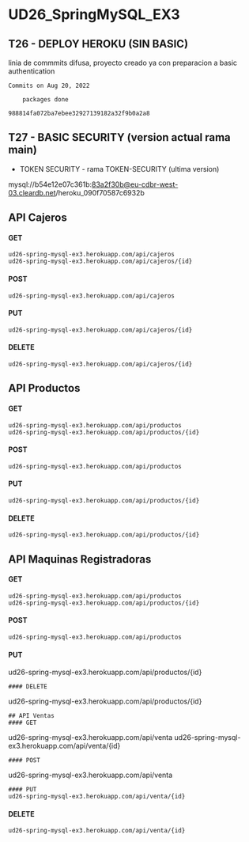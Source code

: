 # UD26_SpringMySQL_EX3

## T26 - DEPLOY HEROKU (SIN BASIC)

linia de commmits difusa, proyecto creado ya con preparacion a basic authentication

```
Commits on Aug 20, 2022

    packages done 

988814fa072ba7ebee32927139182a32f9b0a2a8
```

## T27 - BASIC SECURITY (version actual rama main)
- TOKEN SECURITY - rama TOKEN-SECURITY (ultima version)


mysql://b54e12e07c361b:83a2f30b@eu-cdbr-west-03.cleardb.net/heroku_090f70587c6932b

## API Cajeros

#### GET
```
ud26-spring-mysql-ex3.herokuapp.com/api/cajeros
ud26-spring-mysql-ex3.herokuapp.com/api/cajeros/{id}
```
#### POST
```
ud26-spring-mysql-ex3.herokuapp.com/api/cajeros
```
#### PUT
```
ud26-spring-mysql-ex3.herokuapp.com/api/cajeros/{id}
```
#### DELETE
```
ud26-spring-mysql-ex3.herokuapp.com/api/cajeros/{id}
```
## API Productos
#### GET
```
ud26-spring-mysql-ex3.herokuapp.com/api/productos
ud26-spring-mysql-ex3.herokuapp.com/api/productos/{id}
```
#### POST
```
ud26-spring-mysql-ex3.herokuapp.com/api/productos
```
#### PUT
```
ud26-spring-mysql-ex3.herokuapp.com/api/productos/{id}
```
#### DELETE
```
ud26-spring-mysql-ex3.herokuapp.com/api/productos/{id}
```
## API Maquinas Registradoras
#### GET
```
ud26-spring-mysql-ex3.herokuapp.com/api/productos
ud26-spring-mysql-ex3.herokuapp.com/api/productos/{id}
```
#### POST
```
ud26-spring-mysql-ex3.herokuapp.com/api/productos
```
#### PUT
ud26-spring-mysql-ex3.herokuapp.com/api/productos/{id}
```
#### DELETE
```
ud26-spring-mysql-ex3.herokuapp.com/api/productos/{id}
```
## API Ventas
#### GET
```
ud26-spring-mysql-ex3.herokuapp.com/api/venta
ud26-spring-mysql-ex3.herokuapp.com/api/venta/{id}
```
#### POST
```
ud26-spring-mysql-ex3.herokuapp.com/api/venta
```
#### PUT
ud26-spring-mysql-ex3.herokuapp.com/api/venta/{id}
```
#### DELETE
```
ud26-spring-mysql-ex3.herokuapp.com/api/venta/{id}
```
